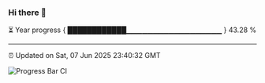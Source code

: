### Hi there 👋

⏳ Year progress { ████████████▁▁▁▁▁▁▁▁▁▁▁▁▁▁▁▁▁▁ } 43.28 %

---

⏰ Updated on Sat, 07 Jun 2025 23:40:32 GMT

![Progress Bar CI](https://github.com/IshwaranRudhara/GIT-ACTION/workflows/Progress%20Bar%20CI/badge.svg)
